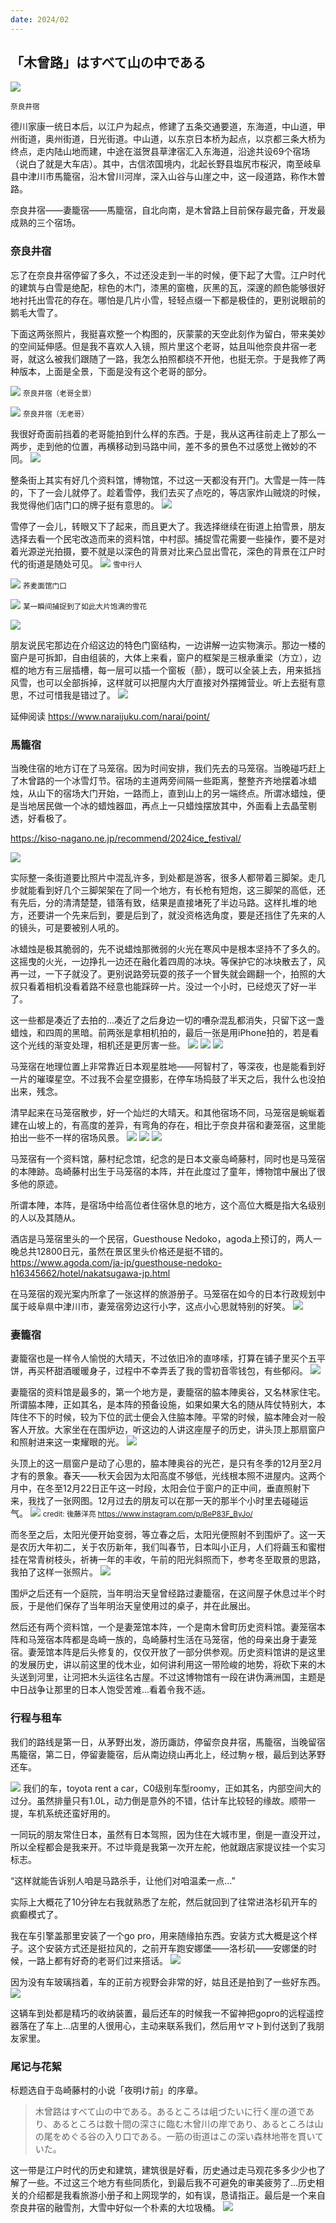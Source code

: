 ```yaml
---
date: 2024/02
---
```

## 「木曾路」はすべて山の中である
<img src="https://s2.loli.net/2024/03/14/Fgikb3h8z7VCHsO.jpg" />

<small>奈良井宿</small>

德川家康一统日本后，以江户为起点，修建了五条交通要道，东海道，中山道，甲州街道，奥州街道，日光街道。中山道，以东京日本桥为起点，以京都三条大桥为终点，走内陆山地而建，中途在滋贺县草津宿汇入东海道，沿途共设69个宿场（说白了就是大车店）。其中，古信浓国境内，北起长野县塩尻市桜沢，南至岐阜县中津川市馬籠宿，沿木曾川河岸，深入山谷与山崖之中，这一段道路，称作木曽路。

奈良井宿——妻籠宿——馬籠宿，自北向南，是木曾路上目前保存最完备，开发最成熟的三个宿场。

### 奈良井宿
忘了在奈良井宿停留了多久，不过还没走到一半的时候，便下起了大雪。江户时代的建筑与白雪是绝配，棕色的木门，漆黑的窗檐，灰黑的瓦，深邃的颜色能够很好地衬托出雪花的存在。哪怕是几片小雪，轻轻点缀一下都是极佳的，更别说眼前的鹅毛大雪了。

下面这两张照片，我挺喜欢整一个构图的，灰蒙蒙的天空此刻作为留白，带来美妙的空间延伸感。但是我不喜欢人入镜，照片里这个老哥，姑且叫他奈良井宿一老哥，就这么被我们跟随了一路，我怎么拍照都绕不开他，也挺无奈。于是我修了两种版本，上面是全景，下面是没有这个老哥的部分。

![](https://s2.loli.net/2024/03/14/ksenJN7GjQpRSiM.jpg)
<small>奈良井宿（老哥全景）</small>

![](https://s2.loli.net/2024/03/14/Fgikb3h8z7VCHsO.jpg)
<small>奈良井宿（无老哥）</small>

我很好奇面前挡着的老哥能拍到什么样的东西。于是，我从这再往前走上了那么一两步，走到他的位置，再横移动到马路中间，差不多的景色不过感觉上微妙的不同。
![](https://s2.loli.net/2024/03/14/R1uFrpNS7zLYIbW.jpg)

整条街上其实有好几个资料馆，博物馆，不过这一天都没有开门。大雪是一阵一阵的，下了一会儿就停了。趁着雪停，我们去买了点吃的，等店家炸山贼烧的时候，我觉得他们店门口的牌子挺有意思的。
![](https://s2.loli.net/2024/03/14/pe6yEAnZwx4LqC8.jpg)

雪停了一会儿，转眼又下了起来，而且更大了。我选择继续在街道上拍雪景，朋友选择去看一个民宅改造而来的资料馆，中村邸。捕捉雪花需要一些操作，要不是对着光源逆光拍摄，要不就是以深色的背景对比来凸显出雪花，深色的背景在江户时代的街道是随处可见。
![](https://s2.loli.net/2024/03/14/MbJyX2Fkpd9o3zj.jpg)
<small>雪中行人</small>

![](https://s2.loli.net/2024/03/14/zPnmirGSHkOjdQC.jpg)
<small>荞麦面馆门口</small>

![](https://s2.loli.net/2024/03/14/GUDCdNft1qo4g3u.jpg)
<small>某一瞬间捕捉到了如此大片饱满的雪花</small>

![](https://s2.loli.net/2024/03/14/kyVX9QYZrH5stn4.jpg)

朋友说民宅那边在介绍这边的特色门窗结构，一边讲解一边实物演示。那边一楼的窗户是可拆卸，自由组装的，大体上来看，窗户的框架是三根承重梁（方立），边框的地方有三层插槽，每一层可以插一个窗板（蔀），既可以全装上去，用来抵挡风雪，也可以全部拆掉，这样就可以把屋内大厅直接对外摆摊营业。听上去挺有意思，不过可惜我是错过了。
![](https://s2.loli.net/2024/03/15/VCAxDkLR2PpQTa1.png)

延伸阅读
https://www.naraijuku.com/narai/point/


### 馬籠宿
当晚住宿的地方订在了马笼宿。因为时间安排，我们先去的马笼宿。当晚碰巧赶上了木曾路的一个冰雪灯节。宿场的主道两旁间隔一些距离，整整齐齐地摆着冰蜡烛，从山下的宿场大门开始，一路而上，直到山上的另一端终点。所谓冰蜡烛，便是当地居民做一个冰的蜡烛器皿，再点上一只蜡烛摆放其中，外面看上去晶莹剔透，好看极了。

https://kiso-nagano.ne.jp/recommend/2024ice_festival/

![](https://s2.loli.net/2024/03/14/1Be6v85NwbYapWC.jpg)

实际整一条街道要比照片中混乱许多，到处都是游客，很多人都带着三脚架。走几步就能看到好几个三脚架架在了同一个地方，有长枪有短炮，这三脚架的高低，还有先后，分的清清楚楚，错落有致，结果是直接堵死了半边马路。这样扎堆的地方，还要讲一个先来后到，要是后到了，就没资格选角度，要是还挡住了先来的人的镜头，可是要被别人吼的。

冰蜡烛是极其脆弱的，先不说蜡烛那微弱的火光在寒风中是根本坚持不了多久的。这摇曳的火光，一边挣扎一边还在融化着四周的冰块。等保护它的冰块散去了，风再一过，一下子就没了。更别说路旁玩耍的孩子一个冒失就会踢翻一个，拍照的大叔只看着相机没看着路不经意也能踩碎一片。没过一个小时，已经熄灭了好一半了。

这一些都是凑近了去拍的...凑近了之后身边一切的嘈杂混乱都消失，只留下这一盏蜡烛，和四周的黑暗。前两张是拿相机拍的，最后一张是用iPhone拍的，若是看这个光线的渐变处理，相机还是更厉害一些。
![](https://s2.loli.net/2024/03/14/cYVpEBD7h8jd6qe.jpg)
![](https://s2.loli.net/2024/03/14/tmQ3pFU9VbTdLou.jpg)
![](https://s2.loli.net/2024/03/15/OdBcyHF6nV4vzrX.jpg)

马笼宿在地理位置上非常靠近日本观星胜地——阿智村了，等深夜，也是能看到好一片的璀璨星空。不过我不会星空摄影，在停车场捣鼓了半天之后，我什么也没拍出来，残念。

清早起来在马笼宿散步，好一个灿烂的大晴天。和其他宿场不同，马笼宿是蜿蜒着建在山坡上的，有高度的差异，有弯角的存在，相比于奈良井宿和妻笼宿，这里能拍出一些不一样的宿场风景。
![](https://s2.loli.net/2024/03/14/zYQHKEIJjxwOuoC.jpg)
![](https://s2.loli.net/2024/03/14/HnADBraPf7vwOYK.jpg)
![](https://s2.loli.net/2024/03/14/UmdOwyqIRn8eEbi.jpg)

马笼宿有一个资料馆，藤村纪念馆，纪念的是日本文豪岛崎藤村，同时也是马笼宿的本陣跡。岛崎藤村出生于马笼宿的本阵，并在此度过了童年，博物馆中展出了很多他的原迹。

所谓本陣，本阵，是宿场中给高位者住宿休息的地方，这个高位大概是指大名级别的人以及其随从。

酒店是马笼宿里头的一个民宿，Guesthouse Nedoko，agoda上预订的，两人一晚总共12800日元，虽然在景区里头价格还是挺不错的。
https://www.agoda.com/ja-jp/guesthouse-nedoko-h16345662/hotel/nakatsugawa-jp.html

在马笼宿的观光案内所拿了一张这样的旅游册子。马笼宿在如今的日本行政规划中属于岐阜県中津川市，妻笼宿旁边这行小字，这点小心思就特别的好笑。
![](https://s2.loli.net/2024/03/16/LlAuk9q3mfQFaty.jpg)

### 妻籠宿
妻籠宿也是一样令人愉悦的大晴天，不过依旧冷的直哆嗦，打算在铺子里买个五平饼，再买杯甜酒暖暖身子，过程中不幸弄丢了我的雪初音零钱包，有些郁闷。
![](https://s2.loli.net/2024/03/16/P1ApH7MgvYD658U.jpg)

妻籠宿的资料馆是最多的，第一个地方是，妻籠宿的脇本陣奥谷，又名林家住宅。所谓脇本陣，正如其名，是本阵的预备设施，如果如果大名的随从阵仗特别大，本阵住不下的时候，较为下位的武士便会入住脇本陣。平常的时候，脇本陣会对一般客人开放。大家坐在在围炉边，听这边的人讲这座屋子的历史，讲头顶上那扇窗户和照射进来这一束耀眼的光。
![](https://s2.loli.net/2024/03/16/QaLFydUHisjNSg5.jpg)

头顶上的这一扇窗户是动了心思的，脇本陣奥谷的光芒，是只有冬季的12月至2月才有的景象。春天——秋天会因为太阳高度不够低，光线根本照不进屋内。这两个月中，在冬至12月22日正午这一时段，太阳会位于窗户的正中间，垂直照射下来，我找了一张网图。12月过去的朋友可以在那一天的那半个小时里去碰碰运气。
![](https://s2.loli.net/2024/03/16/SQh3wtgboEYVMRN.png)
<small>credit: 後藤洋亮 https://www.instagram.com/p/BeP83F_ByJo/</small>

而冬至之后，太阳光便开始变弱，等立春之后，太阳光便照射不到围炉了。这一天是农历大年初二，关于农历新年，我们叫春节，日本叫小正月，人们将繭玉和蜜柑挂在常青树枝头，祈祷一年的丰收，午前的阳光斜照而下，参考冬至取景的思路，我拍了这样一张照片。
![](https://s2.loli.net/2024/03/15/xR6zf7wInkhyG2c.jpg)

围炉之后还有一个庭院，当年明治天皇曾经路过妻籠宿，在这间屋子休息过半个时辰，于是他们保存了当年明治天皇使用过的桌子，并在此展出。

然后还有两个资料馆，一个是妻笼馆本阵，一个是南木曾町历史资料馆。妻笼宿本阵和马笼宿本阵都是岛崎一族的，岛崎藤村生活在马笼宿，他的母亲出身于妻笼宿。妻笼馆本阵是后头修复的，仅仅开放了一部分供参观。历史资料馆讲的是这里的发展历史，讲以前这里的伐木业，如何讲利用这一带险峻的地势，将砍下来的木头送到河里，让河把木头运往名古屋。不过这博物馆有一段在讲伪满洲国，主题是中日战争让那里的日本人饱受苦难...看着令我不适。

### 行程与租车
我们的路线是第一日，从茅野出发，游历諏訪，停留奈良井宿，馬籠宿，当晚留宿馬籠宿，第二日，停留妻籠宿，后从南边绕山再北上，经过駒ヶ根，最后到达茅野还车。

![](https://s2.loli.net/2024/03/14/AxNKVI2sYygpe1v.jpg)
我们的车，toyota rent a car，C0级别车型roomy，正如其名，内部空间大的过分。虽然排量只有1.0L，动力倒是意外的不错，估计车比较轻的缘故。顺带一提，车机系统还蛮好用的。

一同玩的朋友常住日本，虽然有日本驾照，因为住在大城市里，倒是一直没开过，所以全程都会是我来开。不过毕竟是我第一次开左舵，他就跟店家提议挂一个实习标志。

“这样就能告诉别人咱是马路杀手，让他们对咱温柔一点...”

实际上大概花了10分钟左右我就熟悉了左舵，然后就回到了往常进洛杉矶开车的疯癫模式了。

我在车引擎盖那里安装了一个go pro，用来随缘拍东西。安装方式大概是这个样子。这个安装方式还是挺拉风的，之前开车跑安娜堡——洛杉矶——安娜堡的时候，一路上都有好奇的老哥们过来搭话。
![](https://s2.loli.net/2024/03/15/jomhEL5dvHuxDZU.jpg)

因为没有车玻璃挡着，车的正前方视野会非常的好，姑且还是拍到了一些好东西。
![](https://s2.loli.net/2024/03/15/IuElc6hHmOkoqiB.jpg)

这辆车到处都是精巧的收纳装置，最后还车的时候我一不留神把gopro的远程遥控器落在了车上...店里的人很用心，主动来联系我们，然后用ヤマト到付送到了我朋友家里。


### 尾记与花絮
标题选自于岛崎藤村的小说「夜明け前」的序章。
> 木曾路はすべて山の中である。あるところは岨づたいに行く崖の道であり、あるところは数十間の深さに臨む木曾川の岸であり、あるところは山の尾をめぐる谷の入り口である。一筋の街道はこの深い森林地帯を貫いていた。

这一带是江户时代的历史和建筑，建筑很是好看，历史通过走马观花多多少少也了解了一些。不过这三个地方有些同质化，到最后我不可避免的审美疲劳了...历史相关的介绍都是我看旅游小册子和上网现学的，如有误，恳请指正。最后是一个来自奈良井宿的融雪剂，大雪中好似一个朴素的大垃圾桶。
![](https://s2.loli.net/2024/03/14/DhRulwP4eIpVt8K.jpg)